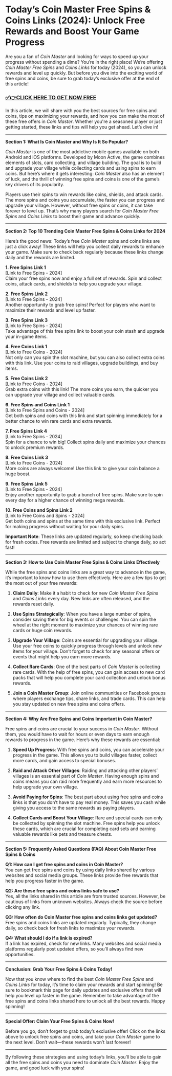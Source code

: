 # Today’s Coin Master Free Spins & Coins Links (2024): Unlock Free Rewards and Boost Your Game Progress

Are you a fan of *Coin Master* and looking for ways to speed up your progress without spending a dime? You’re in the right place! We’re offering *Coin Master Free Spins* and *Coins Links* for today (2024), so you can unlock rewards and level up quickly. But before you dive into the exciting world of free spins and coins, be sure to grab today’s exclusive offer at the end of this article!

### [✅👉CLICK HERE TO GET NOW FREE](https://thecoinmasterfreespinlink.github.io/)

In this article, we will share with you the best sources for free spins and coins, tips on maximizing your rewards, and how you can make the most of these free offers in *Coin Master*. Whether you're a seasoned player or just getting started, these links and tips will help you get ahead. Let’s dive in!

---

**Section 1: What Is Coin Master and Why Is It So Popular?**

*Coin Master* is one of the most addictive mobile games available on both Android and iOS platforms. Developed by Moon Active, the game combines elements of slots, card collecting, and village building. The goal is to build and upgrade your village while collecting cards and using spins to earn coins. But here’s where it gets interesting: *Coin Master* also has an element of luck, and the thrill of winning free spins and coins is one of the game’s key drivers of its popularity.

Players use their spins to win rewards like coins, shields, and attack cards. The more spins and coins you accumulate, the faster you can progress and upgrade your village. However, without free spins or coins, it can take forever to level up. That’s why many players search for *Coin Master Free Spins* and *Coins Links* to boost their game and advance quickly.

---

**Section 2: Top 10 Trending Coin Master Free Spins & Coins Links for 2024**

Here’s the good news: Today’s free *Coin Master* spins and coins links are just a click away! These links will help you collect daily rewards to enhance your game. Make sure to check back regularly because these links change daily and the rewards are limited.

**1. Free Spins Link 1**  
[Link to Free Spins - 2024]  
Claim your free spins now and enjoy a full set of rewards. Spin and collect coins, attack cards, and shields to help you upgrade your village.

**2. Free Spins Link 2**  
[Link to Free Spins - 2024]  
Another opportunity to grab free spins! Perfect for players who want to maximize their rewards and level up faster.

**3. Free Spins Link 3**  
[Link to Free Spins - 2024]  
Take advantage of this free spins link to boost your coin stash and upgrade your in-game items.

**4. Free Coins Link 1**  
[Link to Free Coins - 2024]  
Not only can you spin the slot machine, but you can also collect extra coins with this link. Use your coins to raid villages, upgrade buildings, and buy items.

**5. Free Coins Link 2**  
[Link to Free Coins - 2024]  
Grab extra coins with this link! The more coins you earn, the quicker you can upgrade your village and collect valuable cards.

**6. Free Spins and Coins Link 1**  
[Link to Free Spins and Coins - 2024]  
Get both spins and coins with this link and start spinning immediately for a better chance to win rare cards and extra rewards.

**7. Free Spins Link 4**  
[Link to Free Spins - 2024]  
Spin for a chance to win big! Collect spins daily and maximize your chances to unlock premium rewards.

**8. Free Coins Link 3**  
[Link to Free Coins - 2024]  
More coins are always welcome! Use this link to give your coin balance a huge boost.

**9. Free Spins Link 5**  
[Link to Free Spins - 2024]  
Enjoy another opportunity to grab a bunch of free spins. Make sure to spin every day for a higher chance of winning mega rewards.

**10. Free Coins and Spins Link 2**  
[Link to Free Coins and Spins - 2024]  
Get both coins and spins at the same time with this exclusive link. Perfect for making progress without waiting for your daily spins.

**Important Note**: These links are updated regularly, so keep checking back for fresh codes. Free rewards are limited and subject to change daily, so act fast!

---

**Section 3: How to Use Coin Master Free Spins & Coins Links Effectively**

While the free spins and coins links are a great way to advance in the game, it’s important to know how to use them effectively. Here are a few tips to get the most out of your free rewards:

1. **Claim Daily**: Make it a habit to check for new *Coin Master Free Spins* and *Coins Links* every day. New links are often released, and the rewards reset daily.

2. **Use Spins Strategically**: When you have a large number of spins, consider saving them for big events or challenges. You can spin the wheel at the right moment to maximize your chances of winning rare cards or huge coin rewards.

3. **Upgrade Your Village**: Coins are essential for upgrading your village. Use your free coins to quickly progress through levels and unlock new items for your village. Don’t forget to check for any seasonal offers or events that might help you earn more rewards.

4. **Collect Rare Cards**: One of the best parts of *Coin Master* is collecting rare cards. With the help of free spins, you can gain access to new card packs that will help you complete your card collection and unlock bonus rewards.

5. **Join a Coin Master Group**: Join online communities or Facebook groups where players exchange tips, share links, and trade cards. This can help you stay updated on new free spins and coins offers.

---

**Section 4: Why Are Free Spins and Coins Important in Coin Master?**

Free spins and coins are crucial to your success in *Coin Master*. Without them, you would have to wait for hours or even days to earn enough rewards to progress in the game. Here’s why these rewards are essential:

1. **Speed Up Progress**: With free spins and coins, you can accelerate your progress in the game. This allows you to build villages faster, collect more cards, and gain access to special bonuses.

2. **Raid and Attack Other Villages**: Raiding and attacking other players’ villages is an essential part of *Coin Master*. Having enough spins and coins means you can raid more frequently and earn more resources to help upgrade your own village.

3. **Avoid Paying for Spins**: The best part about using free spins and coins links is that you don’t have to pay real money. This saves you cash while giving you access to the same rewards as paying players.

4. **Collect Cards and Boost Your Village**: Rare and special cards can only be collected by spinning the slot machine. Free spins help you unlock these cards, which are crucial for completing card sets and earning valuable rewards like pets and treasure chests.

---

**Section 5: Frequently Asked Questions (FAQ) About Coin Master Free Spins & Coins**

**Q1: How can I get free spins and coins in Coin Master?**  
You can get free spins and coins by using daily links shared by various websites and social media groups. These links provide free rewards that help you progress faster in the game.

**Q2: Are these free spins and coins links safe to use?**  
Yes, all the links shared in this article are from trusted sources. However, be cautious of links from unknown websites. Always check the source before clicking any link.

**Q3: How often do Coin Master free spins and coins links get updated?**  
Free spins and coins links are updated regularly. Typically, they change daily, so check back for fresh links to maximize your rewards.

**Q4: What should I do if a link is expired?**  
If a link has expired, check for new links. Many websites and social media platforms regularly post updated offers, so you’ll always find new opportunities.

---

**Conclusion: Grab Your Free Spins & Coins Today!**

Now that you know where to find the best *Coin Master Free Spins* and *Coins Links* for today, it’s time to claim your rewards and start spinning! Be sure to bookmark this page for daily updates and exclusive offers that will help you level up faster in the game. Remember to take advantage of the free spins and coins links shared here to unlock all the best rewards. Happy spinning!

---

**Special Offer: Claim Your Free Spins & Coins Now!**

Before you go, don’t forget to grab today’s exclusive offer! Click on the links above to unlock free spins and coins, and take your *Coin Master* game to the next level. Don’t wait—these rewards won’t last forever!

---

By following these strategies and using today’s links, you’ll be able to gain all the free spins and coins you need to dominate *Coin Master*. Enjoy the game, and good luck with your spins!

